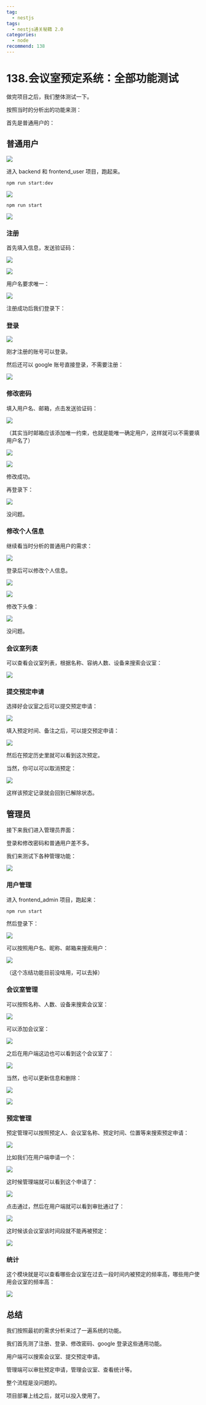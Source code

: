 ```yaml
---
tag:
  - nestjs
tags:
  - nestjs通关秘籍 2.0
categories:
  - node
recommend: 138
---
```


# 138.会议室预定系统：全部功能测试

做完项目之后，我们整体测试一下。

按照当时的分析出的功能来测：

首先是普通用户的：

## 普通用户

![](/nestjsCheats/image-4510.jpg)

进入 backend 和 frontend_user 项目，跑起来。

```
npm run start:dev
```

![](/nestjsCheats/image-4511.jpg)

```
npm run start
```

![](/nestjsCheats/image-4512.jpg)

### 注册

首先填入信息，发送验证码：

![](/nestjsCheats/image-4513.jpg)

![](/nestjsCheats/image-4514.jpg)

用户名要求唯一：

![](/nestjsCheats/image-4515.jpg)

注册成功后我们登录下：

### 登录

![](/nestjsCheats/image-4516.jpg)

刚才注册的账号可以登录。

然后还可以 google 账号直接登录，不需要注册：

![](/nestjsCheats/image-4517.jpg)

### 修改密码

填入用户名、邮箱，点击发送验证码：

![](/nestjsCheats/image-4518.jpg)

（其实当时邮箱应该添加唯一约束，也就是能唯一确定用户，这样就可以不需要填用户名了）

![](/nestjsCheats/image-4519.jpg)

![](/nestjsCheats/image-4520.jpg)

修改成功。

再登录下：

![](/nestjsCheats/image-4521.jpg)

没问题。

### 修改个人信息

继续看当时分析的普通用户的需求：

![](/nestjsCheats/image-4522.jpg)

登录后可以修改个人信息。

![](/nestjsCheats/image-4523.jpg)

![](/nestjsCheats/image-4524.jpg)

修改下头像：

![](/nestjsCheats/image-4525.jpg)

没问题。

### 会议室列表

可以查看会议室列表，根据名称、容纳人数、设备来搜索会议室：

![](/nestjsCheats/image-4526.jpg)

### 提交预定申请

选择好会议室之后可以提交预定申请：

![](/nestjsCheats/image-4527.jpg)

填入预定时间、备注之后，可以提交预定申请：

![](/nestjsCheats/image-4528.jpg)

然后在预定历史里就可以看到这次预定。

当然，你可以可以取消预定：

![](/nestjsCheats/image-4529.jpg)

这样该预定记录就会回到已解除状态。

## 管理员

接下来我们进入管理员界面：

登录和修改密码和普通用户差不多。

我们来测试下各种管理功能：

![](/nestjsCheats/image-4530.jpg)

### 用户管理

进入 frontend_admin 项目，跑起来：

```
npm run start
```

然后登录下：

![](/nestjsCheats/image-4531.jpg)

可以按照用户名、昵称、邮箱来搜索用户：

![](/nestjsCheats/image-4532.jpg)

（这个冻结功能目前没啥用，可以去掉）

### 会议室管理

可以按照名称、人数、设备来搜索会议室：

![](/nestjsCheats/image-4533.jpg)

可以添加会议室：

![](/nestjsCheats/image-4534.jpg)

之后在用户端这边也可以看到这个会议室了：

![](/nestjsCheats/image-4535.jpg)

当然，也可以更新信息和删除：

![](/nestjsCheats/image-4536.jpg)

![](/nestjsCheats/image-4537.jpg)

### 预定管理

预定管理可以按照预定人、会议室名称、预定时间、位置等来搜索预定申请：

![](/nestjsCheats/image-4538.jpg)

比如我们在用户端申请一个：

![](/nestjsCheats/image-4539.jpg)

这时候管理端就可以看到这个申请了：

![](/nestjsCheats/image-4540.jpg)

点击通过，然后在用户端就可以看到审批通过了：

![](/nestjsCheats/image-4541.jpg)

这时候该会议室该时间段就不能再被预定：

![](/nestjsCheats/image-4542.jpg)

### 统计

这个模块就是可以查看哪些会议室在过去一段时间内被预定的频率高，哪些用户使用会议室的频率高：

![](/nestjsCheats/image-4543.jpg)

## 总结

我们按照最初的需求分析来过了一遍系统的功能。

我们首先测了注册、登录、修改密码、google 登录这些通用功能。

用户端可以搜索会议室、提交预定申请。

管理端可以审批预定申请，管理会议室、查看统计等。

整个流程是没问题的。

项目部署上线之后，就可以投入使用了。
